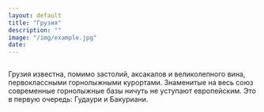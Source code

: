 ```yaml
---
layout: default
title: "Грузия"
description: ""
image: "/img/example.jpg"
date: 
---
```


<div id="georgia_hot" style="width:100%;overflow:hidden;"></div>

Грузия известна, помимо застолий, аксакалов и великолепного вина, первоклассными горнолыжными курортами. 
Знаменитые на весь союз современные горнолыжные базы ничуть не уступают европейским. Это в первую очередь: Гудаури и Бакуриани. 

